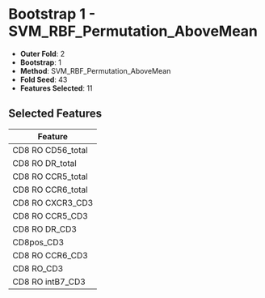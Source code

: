 # Bootstrap 1 - SVM_RBF_Permutation_AboveMean

- **Outer Fold**: 2
- **Bootstrap**: 1
- **Method**: SVM_RBF_Permutation_AboveMean
- **Fold Seed**: 43
- **Features Selected**: 11

## Selected Features

| Feature |
|---------|
| CD8 RO CD56_total |
| CD8 RO DR_total |
| CD8 RO CCR5_total |
| CD8 RO CCR6_total |
| CD8 RO CXCR3_CD3 |
| CD8 RO CCR5_CD3 |
| CD8 RO DR_CD3 |
| CD8pos_CD3 |
| CD8 RO CCR6_CD3 |
| CD8 RO_CD3 |
| CD8 RO intB7_CD3 |
